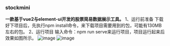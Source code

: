 ### stockmini
**一款基于vue2与element-ui开发的股票简易数据展示工具。**
1、运行前准备
下载好下项目后，先执行npm install命令，来下载项目需要用到的包，可能有130MB左右的包。
2、运行项目
输入命令：npm run serve来运行项目，项目运行起来后效果如图所示。
![image](https://github.com/Seaquakear/stockmini/assets/32725087/64614bc9-4525-4aba-8ae3-4a9872427742)
![image](https://github.com/Seaquakear/stockmini/assets/32725087/99e8494d-f629-4b59-b3d7-d0d754126a13)
